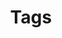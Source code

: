 ---
title: Tags
description: Browse articles by tag
menu:
    main:
        weight: 50
        params:
            icon: tag
---